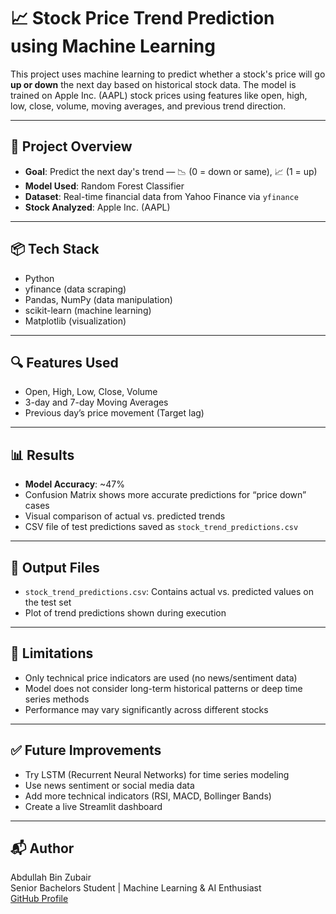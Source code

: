 # 📈 Stock Price Trend Prediction using Machine Learning

This project uses machine learning to predict whether a stock's price will go **up or down** the next day based on historical stock data. The model is trained on Apple Inc. (AAPL) stock prices using features like open, high, low, close, volume, moving averages, and previous trend direction.

---

## 🧠 Project Overview

- **Goal**: Predict the next day's trend — 📉 (0 = down or same), 📈 (1 = up)
- **Model Used**: Random Forest Classifier
- **Dataset**: Real-time financial data from Yahoo Finance via `yfinance`
- **Stock Analyzed**: Apple Inc. (AAPL)

---

## 📦 Tech Stack

- Python
- yfinance (data scraping)
- Pandas, NumPy (data manipulation)
- scikit-learn (machine learning)
- Matplotlib (visualization)

---

## 🔍 Features Used

- Open, High, Low, Close, Volume
- 3-day and 7-day Moving Averages
- Previous day’s price movement (Target lag)

---

## 📊 Results

- **Model Accuracy**: ~47%
- Confusion Matrix shows more accurate predictions for “price down” cases
- Visual comparison of actual vs. predicted trends
- CSV file of test predictions saved as `stock_trend_predictions.csv`

---

## 📁 Output Files

- `stock_trend_predictions.csv`: Contains actual vs. predicted values on the test set
- Plot of trend predictions shown during execution

---

## 📌 Limitations

- Only technical price indicators are used (no news/sentiment data)
- Model does not consider long-term historical patterns or deep time series methods
- Performance may vary significantly across different stocks

---

## ✅ Future Improvements

- Try LSTM (Recurrent Neural Networks) for time series modeling
- Use news sentiment or social media data
- Add more technical indicators (RSI, MACD, Bollinger Bands)
- Create a live Streamlit dashboard

---

## 📬 Author

Abdullah Bin Zubair  
Senior Bachelors Student | Machine Learning & AI Enthusiast  
[GitHub Profile](https://github.com/realabdullahbinzubair)
